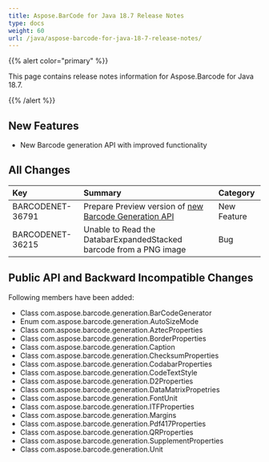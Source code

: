 ```yaml
---
title: Aspose.BarCode for Java 18.7 Release Notes
type: docs
weight: 60
url: /java/aspose-barcode-for-java-18-7-release-notes/
---
```


{{% alert color="primary" %}} 

This page contains release notes information for Aspose.Barcode for Java 18.7.

{{% /alert %}} 
## **New Features**
- New Barcode generation API with improved functionality
## **All Changes**

|**Key**|**Summary**|**Category**|
| :- | :- | :- |
|BARCODENET-36791|Prepare Preview version of [new Barcode Generation API](/barcode/java/generating-barcode-using-new-barcode-generation-api/)|New Feature|
|BARCODENET-36215|Unable to Read the DatabarExpandedStacked barcode from a PNG image|Bug|
## **Public API and Backward Incompatible Changes**
Following members have been added:

- Class com.aspose.barcode.generation.BarCodeGenerator
- Enum com.aspose.barcode.generation.AutoSizeMode
- Class com.aspose.barcode.generation.AztecProperties
- Class com.aspose.barcode.generation.BorderProperties
- Class com.aspose.barcode.generation.Caption
- Class com.aspose.barcode.generation.ChecksumProperties
- Class com.aspose.barcode.generation.CodabarProperties
- Class com.aspose.barcode.generation.CodeTextStyle
- Class com.aspose.barcode.generation.D2Properties
- Class com.aspose.barcode.generation.DataMatrixPropetries
- Class com.aspose.barcode.generation.FontUnit
- Class com.aspose.barcode.generation.ITFProperties
- Class com.aspose.barcode.generation.Margins
- Class com.aspose.barcode.generation.Pdf417Properties
- Class com.aspose.barcode.generation.QRProperties
- Class com.aspose.barcode.generation.SupplementProperties
- Class com.aspose.barcode.generation.Unit

